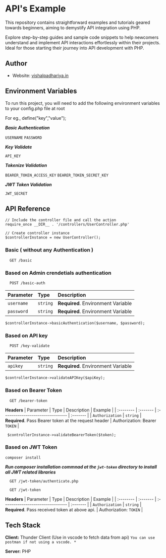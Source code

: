 # API's Example

This repository contains straightforward examples and tutorials geared towards beginners, aiming to demystify API integration using PHP. 

Explore step-by-step guides and sample code snippets to help newcomers understand and implement API interactions effortlessly within their projects. Ideal for those starting their journey into API development with PHP.

## Author

- Website: [vishalpadhariya.in](https://www.vishalpadhariya.in)

## Environment Variables

To run this project, you will need to add the following environment variables to your config.php file at root

For eg., define("key","value");

***Basic Authentication***

`USERNAME`
`PASSWORD`

***Key Validate***

`API_KEY`

***Tokenize Validation***

`BEARER_TOKEN_ACCESS_KEY`
`BEARER_TOKEN_SECRET_KEY`

***JWT Token Validation***

`JWT_SECRET`

## API Reference

```
// Include the controller file and call the action
require_once __DIR__ . '/controllers/UserController.php'

// Create controller instance
$controllerInstance = new UserController();

```

### Basic ( without any Authentication )

```http
  GET /basic
```

### Based on Admin crendetials authentication

```http
  POST /basic-auth
```

| Parameter | Type     | Description                       |
| :-------- | :------- | :-------------------------------- |
| `username`      | `string` | **Required**. Environment Variable |
| `password`      | `string` | **Required**. Environment Variable |

``` 
$controllerInstance->basicAuthentication($username, $password);
```

### Based on API key

```http
  POST /key-validate
```

| Parameter | Type     | Description                       |
| :-------- | :------- | :-------------------------------- |
| `apikey`      | `string` | **Required**. Environment Variable |

```  
$controllerInstance->validateAPIKey($apiKey);
```

### Based on Bearer Token

```http
  GET /bearer-token
```

**Headers**
| Parameter | Type     | Description                       | Example |
| :-------- | :------- | :-------------------------------- | :------- |
| `Authorization`      | `string` | **Required**. Pass Bearer token at the request header | Authorization: Bearer `TOKEN`  | 

```
 $controllerInstance->validateBearerToken($token);
 ```

### Based on JWT Token

```
composer install
```
***Run composer installation commnad at the `jwt-token` directory to install all JWT related libraries***

```http
  GET /jwt-token/authenticate.php
```

```http
  GET /jwt-token
```

**Headers**
| Parameter | Type     | Description                       | Example |
| :-------- | :------- | :-------------------------------- | :------- |
| `Authorization`      | `string` | **Required**. Pass received token at above api. | Authorization: `TOKEN`  | 

## Tech Stack

**Client:** Thunder Client (Use in vscode to fetch data from api) `You can use postman if not using a vscode. *`

**Server:** PHP

